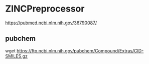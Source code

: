 # ZINCPreprocessor

https://pubmed.ncbi.nlm.nih.gov/36790087/

## pubchem

wget https://ftp.ncbi.nlm.nih.gov/pubchem/Compound/Extras/CID-SMILES.gz
